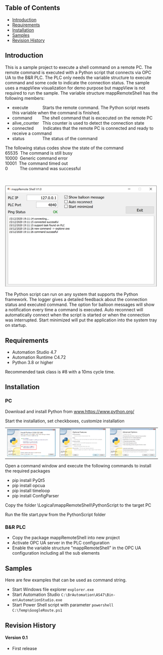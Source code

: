 ## Table of Contents
* [Introduction](#Introduction)
* [Requirements](#Requirements)
* [Installation](#Installation)
* [Samples](#Samples)
* [Revision History](#Revision-History)

<a name="Introduction"></a>
## Introduction
This is a sample project to execute a shell command on a remote PC. The remote command is executed with a Python script that connects via OPC UA to the B&R PLC. The PLC only needs the variable structure to execute command and some code to indicate the connection status. The sample uses a mappView visualization for demo purpose but mappView is not required to run the sample. The variable structure mappRemoteShell has the following members:

* execute &nbsp;&nbsp;&nbsp;&nbsp;&nbsp;&nbsp;&nbsp;&nbsp;&nbsp;&nbsp; Starts the remote command. The Python script resets this variable when the command is finished.
* command &nbsp;&nbsp;&nbsp;&nbsp;&nbsp;&nbsp; The shell command that is excecuted on the remote PC
* alive_counter &nbsp; This counter is used to detect the connection state
* connected &nbsp;&nbsp;&nbsp;&nbsp;&nbsp;&nbsp; Indicates that the remote PC is connected and ready to receive a command
* status  &nbsp;&nbsp;&nbsp;&nbsp;&nbsp;&nbsp;&nbsp;&nbsp;&nbsp;&nbsp;&nbsp;&nbsp;&nbsp; The status of the command

The following status codes show the state of the command<br/>
65535 &nbsp;The command is still busy<br/>
10000 &nbsp;Generic command error<br/>
10001 &nbsp;The command timed out<br/>
0 &nbsp;&nbsp;&nbsp;&nbsp;&nbsp;&nbsp;&nbsp;&nbsp; The command was successful

<br/><br/><img src='Docs/screenshot_python.png' width=500>

The Python script can run on any system that supports the Python framework. The logger gives a detailed feedback about the connection status and executed command. The option for balloon messages will show a notification every time a command is executed. Auto reconnect will automatically connect when the script is started or when the connection was interrupted. Start minimized will put the application into the system tray on startup. 

<a name="Requirements"></a>
## Requirements
* Automation Studio 4.7
* Automation Runtime C4.72
* Python 3.8 or higher

Recommended task class is #8 with a 10ms cycle time.

<a name="Installation"></a>
## Installation

### PC

Download and install Python from www.https://www.python.org/

Start the installation, set checkboxes, customize installation

<table><tr><td><img src='Docs/python_install1.png'></td><td><img src='Docs/python_install2.png'></td><td><img src='Docs/python_install3.png'></td></tr></table>

Open a command window and execute the following commands to install the required packages

* pip install PyQt5
* pip install opcua
* pip install timeloop
* pip install ConfigParser

Copy the folder \Logical\mappRemoteShell\PythonScript to the target PC

Run the file start.pyw from the PythonScript folder

### B&R PLC
* Copy the package mappRemoteShell into new project
* Activate OPC UA server in the PLC configuration
* Enable the variable structure "mappRemoteShell" in the OPC UA configuration including all the sub elements

<a name="Samples"></a>
## Samples
Here are few examples that can be used as command string.

* Start Windows file explorer ``` explorer.exe ```
* Start Automation Studio ``` C:\BrAutomation\AS47\Bin-en\AutomationStudio.exe ```
* Start Power Shell script with parameter ``` powershell C:\Temp\GoogleRoute.ps1 ```

<a name="Revision-History"></a>
## Revision History

#### Version 0.1
* First release
